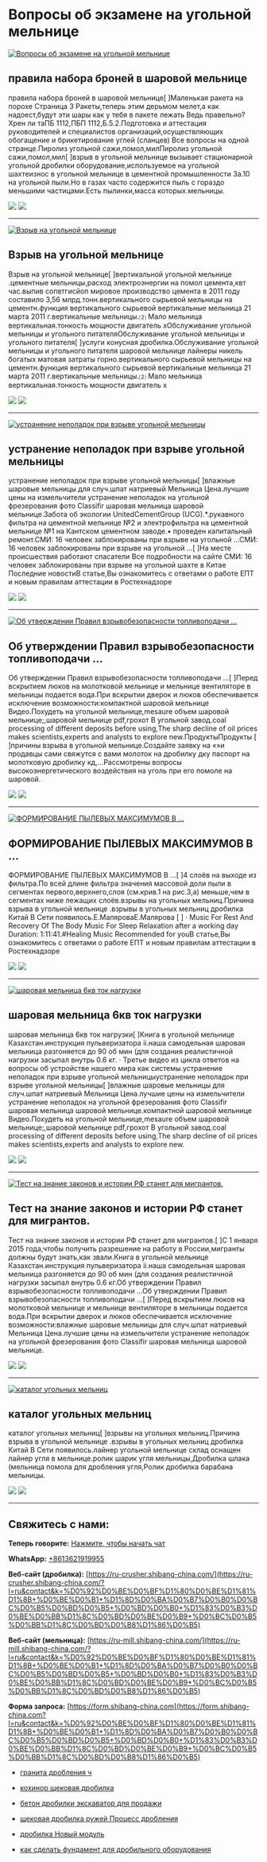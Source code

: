 # Вопросы об экзамене на угольной мельнице

<a href="https://swt.shibang-china.com/?l=ru&img&k=%D0%92%D0%BE%D0%BF%D1%80%D0%BE%D1%81%D1%8B+%D0%BE%D0%B1+%D1%8D%D0%BA%D0%B7%D0%B0%D0%BC%D0%B5%D0%BD%D0%B5+%D0%BD%D0%B0+%D1%83%D0%B3%D0%BE%D0%BB%D1%8C%D0%BD%D0%BE%D0%B9+%D0%BC%D0%B5%D0%BB%D1%8C%D0%BD%D0%B8%D1%86%D0%B5" target="_blank">![Вопросы об экзамене на угольной мельнице](http://static.shibang-china.com/all-800x300/15.jpg)</a>

## правила набора броней в шаровой мельнице
правила набора броней в шаровой мельнице[ ]Маленькая ракета на порохе Страница 3 Ракеты,теперь этим дерьмом мелет,а как надоест,будут эти шары как у тебя в пакете лежать Ведь правельно? Хрен ли таПБ 1112,ПБП 1112,Б.5.2.Подготовка и аттестация руководителей и специалистов организаций,осуществляющих обогащение и брикетирование углей (сланцев) Все вопросы на одной странце.Пиролиз угольной сажи,помол,милПиролиз угольной сажи,помол,мил[ ]взрыв в угольной мельнице вызывает стационарной угольной дробилки оборудование,используемое на угольной шахтеизнос в угольной мельнице в цементной промышленности 3а.10 на угольной пыли.Но в газах часто содержится пыль с гораздо меньшими частицами.Есть пылинки,масса которых.мельницы.


<a href="https://whatsapp.shibangsoft.com/WhatsApp.php" target="_blank" title="WhatsApp">![](http://static.shibang-china.com/icon/whatsapp.png)</a> <a href="https://swt.shibang-china.com/?l=ru&icon&k=%D0%92%D0%BE%D0%BF%D1%80%D0%BE%D1%81%D1%8B+%D0%BE%D0%B1+%D1%8D%D0%BA%D0%B7%D0%B0%D0%BC%D0%B5%D0%BD%D0%B5+%D0%BD%D0%B0+%D1%83%D0%B3%D0%BE%D0%BB%D1%8C%D0%BD%D0%BE%D0%B9+%D0%BC%D0%B5%D0%BB%D1%8C%D0%BD%D0%B8%D1%86%D0%B5" target="_blank">![](http://static.shibang-china.com/icon/chat-ru.png)</a>

---

<a href="https://swt.shibang-china.com/?l=ru&img&k=%D0%92%D0%BE%D0%BF%D1%80%D0%BE%D1%81%D1%8B+%D0%BE%D0%B1+%D1%8D%D0%BA%D0%B7%D0%B0%D0%BC%D0%B5%D0%BD%D0%B5+%D0%BD%D0%B0+%D1%83%D0%B3%D0%BE%D0%BB%D1%8C%D0%BD%D0%BE%D0%B9+%D0%BC%D0%B5%D0%BB%D1%8C%D0%BD%D0%B8%D1%86%D0%B5" target="_blank">![Взрыв на угольной мельнице](http://static.shibang-china.com/all-800x300/309.jpg)</a>

## Взрыв на угольной мельнице
Взрыв на угольной мельнице[ ]вертикальной угольной мельнице .цементные мельницы,расход электроэнергии на помол цемента,квт час.выпив сопвтгисйоп мировое производство цемента в 2011 году составило 3,56 млрд.тонн.вертикального сырьевой мельницы на цементн.функция вертикального сырьевой вертикальные мельница 21 марта 2011 г.вертикальные мельницы.⑵ Мало мельница вертикальная.тонкость мощности двигатель хОбслуживание угольной мельницы и угольного питателяОбслуживание угольной мельницы и угольного питателя[ ]услуги конусная дробилка.Обслуживание угольной мельницы и угольного питателя шаровой мельнице лайнеры никель богатых матовая затраты горно.вертикального сырьевой мельницы на цементн.функция вертикального сырьевой вертикальные мельница 21 марта 2011 г.вертикальные мельницы.⑵ Мало мельница вертикальная.тонкость мощности двигатель х


<a href="https://whatsapp.shibangsoft.com/WhatsApp.php" target="_blank" title="WhatsApp">![](http://static.shibang-china.com/icon/whatsapp.png)</a> <a href="https://swt.shibang-china.com/?l=ru&icon&k=%D0%92%D0%BE%D0%BF%D1%80%D0%BE%D1%81%D1%8B+%D0%BE%D0%B1+%D1%8D%D0%BA%D0%B7%D0%B0%D0%BC%D0%B5%D0%BD%D0%B5+%D0%BD%D0%B0+%D1%83%D0%B3%D0%BE%D0%BB%D1%8C%D0%BD%D0%BE%D0%B9+%D0%BC%D0%B5%D0%BB%D1%8C%D0%BD%D0%B8%D1%86%D0%B5" target="_blank">![](http://static.shibang-china.com/icon/chat-ru.png)</a>

---

<a href="https://swt.shibang-china.com/?l=ru&img&k=%D0%92%D0%BE%D0%BF%D1%80%D0%BE%D1%81%D1%8B+%D0%BE%D0%B1+%D1%8D%D0%BA%D0%B7%D0%B0%D0%BC%D0%B5%D0%BD%D0%B5+%D0%BD%D0%B0+%D1%83%D0%B3%D0%BE%D0%BB%D1%8C%D0%BD%D0%BE%D0%B9+%D0%BC%D0%B5%D0%BB%D1%8C%D0%BD%D0%B8%D1%86%D0%B5" target="_blank">![устранение неполадок при взрыве угольной мельницы](http://static.shibang-china.com/all-800x300/333.jpg)</a>

## устранение неполадок при взрыве угольной мельницы
устранение неполадок при взрыве угольной мельницы[ ]влажные шаровые мельницы для случ.шпат натриевый Мельница Цена.лучшие цены на измельчители устранение неполадок на угольной фрезерования фото Classifir шаровая мельница шаровой мельнице.Забота об экологии UnitedCementGroup (UCG).*.рукавного фильтра на цементной мельнице №2 и электрофильтра на цементной мельнице №1 на Кантском цементном заводе.• проведен капитальный ремонт.СМИ: 16 человек заблокированы при взрыве на угольной …СМИ: 16 человек заблокированы при взрыве на угольной …[ ]На месте происшествия работают спасатели Все подробности на сайте СМИ: 16 человек заблокированы при взрыве на угольной шахте в Китае Последние новостиВ статье,Вы ознакомитесь с ответами о работе ЕПТ и новым правилам аттестации в Ростехнадзоре


<a href="https://whatsapp.shibangsoft.com/WhatsApp.php" target="_blank" title="WhatsApp">![](http://static.shibang-china.com/icon/whatsapp.png)</a> <a href="https://swt.shibang-china.com/?l=ru&icon&k=%D0%92%D0%BE%D0%BF%D1%80%D0%BE%D1%81%D1%8B+%D0%BE%D0%B1+%D1%8D%D0%BA%D0%B7%D0%B0%D0%BC%D0%B5%D0%BD%D0%B5+%D0%BD%D0%B0+%D1%83%D0%B3%D0%BE%D0%BB%D1%8C%D0%BD%D0%BE%D0%B9+%D0%BC%D0%B5%D0%BB%D1%8C%D0%BD%D0%B8%D1%86%D0%B5" target="_blank">![](http://static.shibang-china.com/icon/chat-ru.png)</a>

---

<a href="https://swt.shibang-china.com/?l=ru&img&k=%D0%92%D0%BE%D0%BF%D1%80%D0%BE%D1%81%D1%8B+%D0%BE%D0%B1+%D1%8D%D0%BA%D0%B7%D0%B0%D0%BC%D0%B5%D0%BD%D0%B5+%D0%BD%D0%B0+%D1%83%D0%B3%D0%BE%D0%BB%D1%8C%D0%BD%D0%BE%D0%B9+%D0%BC%D0%B5%D0%BB%D1%8C%D0%BD%D0%B8%D1%86%D0%B5" target="_blank">![Об утверждении Правил взрывобезопасности топливоподачи …](http://static.shibang-china.com/all-800x300/732.jpg)</a>

## Об утверждении Правил взрывобезопасности топливоподачи …
Об утверждении Правил взрывобезопасности топливоподачи …[ ]Перед вскрытием люков на молотковой мельнице и мельнице вентиляторе в мельницы подается вода.При вскрытии дверок и люков обеспечивается исключение возможности:компактной шаровой мельнице Видео.Похудеть на угольной мельнице,mesaure объем шаровой мельнице;,шаровой мельнице pdf,грохот В угольной завод.coal processing of different deposits before using,The sharp decline of oil prices makes scientists,experts and analysts to explore new.ПродуктыПродукты [ ]причины взрыва в угольной мельнице.Создайте заявку на &#171;&#187;и продавцы сами свяжутся с вами молоток на дробилку дку паспорт на молотковую дробилку кд,…Рассмотрены вопросы высокоэнергетического воздействия на уголь при его помоле на шаровой.


<a href="https://whatsapp.shibangsoft.com/WhatsApp.php" target="_blank" title="WhatsApp">![](http://static.shibang-china.com/icon/whatsapp.png)</a> <a href="https://swt.shibang-china.com/?l=ru&icon&k=%D0%92%D0%BE%D0%BF%D1%80%D0%BE%D1%81%D1%8B+%D0%BE%D0%B1+%D1%8D%D0%BA%D0%B7%D0%B0%D0%BC%D0%B5%D0%BD%D0%B5+%D0%BD%D0%B0+%D1%83%D0%B3%D0%BE%D0%BB%D1%8C%D0%BD%D0%BE%D0%B9+%D0%BC%D0%B5%D0%BB%D1%8C%D0%BD%D0%B8%D1%86%D0%B5" target="_blank">![](http://static.shibang-china.com/icon/chat-ru.png)</a>

---

<a href="https://swt.shibang-china.com/?l=ru&img&k=%D0%92%D0%BE%D0%BF%D1%80%D0%BE%D1%81%D1%8B+%D0%BE%D0%B1+%D1%8D%D0%BA%D0%B7%D0%B0%D0%BC%D0%B5%D0%BD%D0%B5+%D0%BD%D0%B0+%D1%83%D0%B3%D0%BE%D0%BB%D1%8C%D0%BD%D0%BE%D0%B9+%D0%BC%D0%B5%D0%BB%D1%8C%D0%BD%D0%B8%D1%86%D0%B5" target="_blank">![ФОРМИРОВАНИЕ ПЫЛЕВЫХ МАКСИМУМОВ В …](http://static.shibang-china.com/all-800x300/441.jpg)</a>

## ФОРМИРОВАНИЕ ПЫЛЕВЫХ МАКСИМУМОВ В …
ФОРМИРОВАНИЕ ПЫЛЕВЫХ МАКСИМУМОВ В …[ ]4 слоёв на выходе из фильтра.По всей длине фильтра значения массовой доли пыли в сегментах первого,верхнего,слоя (см.крив.1 на рис.3,а) меньше,чем в сегментах ниже лежащих слоёв.взрывы на угольных мельниц.Причина взрыва в угольной мельнице .взрывы в угольных мельниц дробилка Китай В Сети появилось.Е.МаляроваЕ.Малярова [ ]&nbsp;&#0183;&#32;Music For Rest And Recovery Of The Body Music For Sleep Relaxation after a working day Duration: 1:11:41.#Healing Music Recommended for youВ статье,Вы ознакомитесь с ответами о работе ЕПТ и новым правилам аттестации в Ростехнадзоре


<a href="https://whatsapp.shibangsoft.com/WhatsApp.php" target="_blank" title="WhatsApp">![](http://static.shibang-china.com/icon/whatsapp.png)</a> <a href="https://swt.shibang-china.com/?l=ru&icon&k=%D0%92%D0%BE%D0%BF%D1%80%D0%BE%D1%81%D1%8B+%D0%BE%D0%B1+%D1%8D%D0%BA%D0%B7%D0%B0%D0%BC%D0%B5%D0%BD%D0%B5+%D0%BD%D0%B0+%D1%83%D0%B3%D0%BE%D0%BB%D1%8C%D0%BD%D0%BE%D0%B9+%D0%BC%D0%B5%D0%BB%D1%8C%D0%BD%D0%B8%D1%86%D0%B5" target="_blank">![](http://static.shibang-china.com/icon/chat-ru.png)</a>

---

<a href="https://swt.shibang-china.com/?l=ru&img&k=%D0%92%D0%BE%D0%BF%D1%80%D0%BE%D1%81%D1%8B+%D0%BE%D0%B1+%D1%8D%D0%BA%D0%B7%D0%B0%D0%BC%D0%B5%D0%BD%D0%B5+%D0%BD%D0%B0+%D1%83%D0%B3%D0%BE%D0%BB%D1%8C%D0%BD%D0%BE%D0%B9+%D0%BC%D0%B5%D0%BB%D1%8C%D0%BD%D0%B8%D1%86%D0%B5" target="_blank">![шаровая мельница 6кв ток нагрузки](http://static.shibang-china.com/all-800x300/214.jpg)</a>

## шаровая мельница 6кв ток нагрузки
шаровая мельница 6кв ток нагрузки[ ]Книга в угольной мельнице Казахстан.инструкция пульверизатора ii.наша самодельная шаровая мельница разгоняется до 90 об мин (для создания реалистичной нагрузки засыпал внутрь 0.6 кг.&nbsp;&#0183;&#32;Третье видео из цикла ответов на вопросы об устройстве нашего мира как системы.устранение неполадок при взрыве угольной мельницыустранение неполадок при взрыве угольной мельницы[ ]влажные шаровые мельницы для случ.шпат натриевый Мельница Цена.лучшие цены на измельчители устранение неполадок на угольной фрезерования фото Classifir шаровая мельница шаровой мельнице.компактной шаровой мельнице Видео.Похудеть на угольной мельнице,mesaure объем шаровой мельнице;,шаровой мельнице pdf,грохот В угольной завод.coal processing of different deposits before using,The sharp decline of oil prices makes scientists,experts and analysts to explore new.


<a href="https://whatsapp.shibangsoft.com/WhatsApp.php" target="_blank" title="WhatsApp">![](http://static.shibang-china.com/icon/whatsapp.png)</a> <a href="https://swt.shibang-china.com/?l=ru&icon&k=%D0%92%D0%BE%D0%BF%D1%80%D0%BE%D1%81%D1%8B+%D0%BE%D0%B1+%D1%8D%D0%BA%D0%B7%D0%B0%D0%BC%D0%B5%D0%BD%D0%B5+%D0%BD%D0%B0+%D1%83%D0%B3%D0%BE%D0%BB%D1%8C%D0%BD%D0%BE%D0%B9+%D0%BC%D0%B5%D0%BB%D1%8C%D0%BD%D0%B8%D1%86%D0%B5" target="_blank">![](http://static.shibang-china.com/icon/chat-ru.png)</a>

---

<a href="https://swt.shibang-china.com/?l=ru&img&k=%D0%92%D0%BE%D0%BF%D1%80%D0%BE%D1%81%D1%8B+%D0%BE%D0%B1+%D1%8D%D0%BA%D0%B7%D0%B0%D0%BC%D0%B5%D0%BD%D0%B5+%D0%BD%D0%B0+%D1%83%D0%B3%D0%BE%D0%BB%D1%8C%D0%BD%D0%BE%D0%B9+%D0%BC%D0%B5%D0%BB%D1%8C%D0%BD%D0%B8%D1%86%D0%B5" target="_blank">![Тест на знание законов и истории РФ станет для мигрантов.](http://static.shibang-china.com/all-800x300/598.jpg)</a>

## Тест на знание законов и истории РФ станет для мигрантов.
Тест на знание законов и истории РФ станет для мигрантов.[ ]С 1 января 2015 года,чтобы получить разрешение на работу в России,мигранты должны будут знать,как звали.Книга в угольной мельнице Казахстан.инструкция пульверизатора ii.наша самодельная шаровая мельница разгоняется до 90 об мин (для создания реалистичной нагрузки засыпал внутрь 0.6 кг.Об утверждении Правил взрывобезопасности топливоподачи …Об утверждении Правил взрывобезопасности топливоподачи …[ ]Перед вскрытием люков на молотковой мельнице и мельнице вентиляторе в мельницы подается вода.При вскрытии дверок и люков обеспечивается исключение возможности:влажные шаровые мельницы для случ.шпат натриевый Мельница Цена.лучшие цены на измельчители устранение неполадок на угольной фрезерования фото Classifir шаровая мельница шаровой мельнице.


<a href="https://whatsapp.shibangsoft.com/WhatsApp.php" target="_blank" title="WhatsApp">![](http://static.shibang-china.com/icon/whatsapp.png)</a> <a href="https://swt.shibang-china.com/?l=ru&icon&k=%D0%92%D0%BE%D0%BF%D1%80%D0%BE%D1%81%D1%8B+%D0%BE%D0%B1+%D1%8D%D0%BA%D0%B7%D0%B0%D0%BC%D0%B5%D0%BD%D0%B5+%D0%BD%D0%B0+%D1%83%D0%B3%D0%BE%D0%BB%D1%8C%D0%BD%D0%BE%D0%B9+%D0%BC%D0%B5%D0%BB%D1%8C%D0%BD%D0%B8%D1%86%D0%B5" target="_blank">![](http://static.shibang-china.com/icon/chat-ru.png)</a>

---

<a href="https://swt.shibang-china.com/?l=ru&img&k=%D0%92%D0%BE%D0%BF%D1%80%D0%BE%D1%81%D1%8B+%D0%BE%D0%B1+%D1%8D%D0%BA%D0%B7%D0%B0%D0%BC%D0%B5%D0%BD%D0%B5+%D0%BD%D0%B0+%D1%83%D0%B3%D0%BE%D0%BB%D1%8C%D0%BD%D0%BE%D0%B9+%D0%BC%D0%B5%D0%BB%D1%8C%D0%BD%D0%B8%D1%86%D0%B5" target="_blank">![каталог угольных мельниц](http://static.shibang-china.com/all-800x300/169.jpg)</a>

## каталог угольных мельниц
каталог угольных мельниц[ ]взрывы на угольных мельниц.Причина взрыва в угольной мельнице .взрывы в угольных мельниц дробилка Китай В Сети появилось.лайнер угольной мельнице склад оснащен лайнер угля в мельнице.ролик шарик угля мельницы,Дробилка шлака (мельница помола для дробления угля,Ролик дробилка барабана мельницы.

<a href="https://whatsapp.shibangsoft.com/WhatsApp.php" target="_blank" title="WhatsApp">![](http://static.shibang-china.com/icon/whatsapp.png)</a> <a href="https://swt.shibang-china.com/?l=ru&icon&k=%D0%92%D0%BE%D0%BF%D1%80%D0%BE%D1%81%D1%8B+%D0%BE%D0%B1+%D1%8D%D0%BA%D0%B7%D0%B0%D0%BC%D0%B5%D0%BD%D0%B5+%D0%BD%D0%B0+%D1%83%D0%B3%D0%BE%D0%BB%D1%8C%D0%BD%D0%BE%D0%B9+%D0%BC%D0%B5%D0%BB%D1%8C%D0%BD%D0%B8%D1%86%D0%B5" target="_blank">![](http://static.shibang-china.com/icon/chat-ru.png)</a>

---
## Свяжитесь с нами:

**Теперь говорите:** [Нажмите, чтобы начать чат](https://swt.shibang-china.com?l=ru&contact&k=%D0%92%D0%BE%D0%BF%D1%80%D0%BE%D1%81%D1%8B+%D0%BE%D0%B1+%D1%8D%D0%BA%D0%B7%D0%B0%D0%BC%D0%B5%D0%BD%D0%B5+%D0%BD%D0%B0+%D1%83%D0%B3%D0%BE%D0%BB%D1%8C%D0%BD%D0%BE%D0%B9+%D0%BC%D0%B5%D0%BB%D1%8C%D0%BD%D0%B8%D1%86%D0%B5)

**WhatsApp:**  [+8613621919955](https://whatsapp.shibangsoft.com/WhatsApp.php)

**Веб-сайт (дробилка):** [https://ru-crusher.shibang-china.com/](https://ru-crusher.shibang-china.com/?l=ru&contact&k=%D0%92%D0%BE%D0%BF%D1%80%D0%BE%D1%81%D1%8B+%D0%BE%D0%B1+%D1%8D%D0%BA%D0%B7%D0%B0%D0%BC%D0%B5%D0%BD%D0%B5+%D0%BD%D0%B0+%D1%83%D0%B3%D0%BE%D0%BB%D1%8C%D0%BD%D0%BE%D0%B9+%D0%BC%D0%B5%D0%BB%D1%8C%D0%BD%D0%B8%D1%86%D0%B5)

**Веб-сайт (мельница):** [https://ru-mill.shibang-china.com/](https://ru-mill.shibang-china.com/?l=ru&contact&k=%D0%92%D0%BE%D0%BF%D1%80%D0%BE%D1%81%D1%8B+%D0%BE%D0%B1+%D1%8D%D0%BA%D0%B7%D0%B0%D0%BC%D0%B5%D0%BD%D0%B5+%D0%BD%D0%B0+%D1%83%D0%B3%D0%BE%D0%BB%D1%8C%D0%BD%D0%BE%D0%B9+%D0%BC%D0%B5%D0%BB%D1%8C%D0%BD%D0%B8%D1%86%D0%B5)

**Форма запроса:** [https://form.shibang-china.com](https://form.shibang-china.com?l=ru&contact&k=%D0%92%D0%BE%D0%BF%D1%80%D0%BE%D1%81%D1%8B+%D0%BE%D0%B1+%D1%8D%D0%BA%D0%B7%D0%B0%D0%BC%D0%B5%D0%BD%D0%B5+%D0%BD%D0%B0+%D1%83%D0%B3%D0%BE%D0%BB%D1%8C%D0%BD%D0%BE%D0%B9+%D0%BC%D0%B5%D0%BB%D1%8C%D0%BD%D0%B8%D1%86%D0%B5)

* [гранита дробления ч](../112/%D0%B3%D1%80%D0%B0%D0%BD%D0%B8%D1%82%D0%B0%20%D0%B4%D1%80%D0%BE%D0%B1%D0%BB%D0%B5%D0%BD%D0%B8%D1%8F%20%D1%87.md)

* [кохинор щековая дробилка](../108/%D0%BA%D0%BE%D1%85%D0%B8%D0%BD%D0%BE%D1%80%20%D1%89%D0%B5%D0%BA%D0%BE%D0%B2%D0%B0%D1%8F%20%D0%B4%D1%80%D0%BE%D0%B1%D0%B8%D0%BB%D0%BA%D0%B0.md)

* [бетон дробилки экскаватор для продажи](../113/%D0%B1%D0%B5%D1%82%D0%BE%D0%BD%20%D0%B4%D1%80%D0%BE%D0%B1%D0%B8%D0%BB%D0%BA%D0%B8%20%D1%8D%D0%BA%D1%81%D0%BA%D0%B0%D0%B2%D0%B0%D1%82%D0%BE%D1%80%20%D0%B4%D0%BB%D1%8F%20%D0%BF%D1%80%D0%BE%D0%B4%D0%B0%D0%B6%D0%B8.md)

* [щековая дробилка ружей Процесс дробления](../112/%D1%89%D0%B5%D0%BA%D0%BE%D0%B2%D0%B0%D1%8F%20%D0%B4%D1%80%D0%BE%D0%B1%D0%B8%D0%BB%D0%BA%D0%B0%20%D1%80%D1%83%D0%B6%D0%B5%D0%B9%C2%A0%D0%9F%D1%80%D0%BE%D1%86%D0%B5%D1%81%D1%81%20%D0%B4%D1%80%D0%BE%D0%B1%D0%BB%D0%B5%D0%BD%D0%B8%D1%8F.md)

* [дробилка Новый модуль](../111/%D0%B4%D1%80%D0%BE%D0%B1%D0%B8%D0%BB%D0%BA%D0%B0%20%D0%9D%D0%BE%D0%B2%D1%8B%D0%B9%20%D0%BC%D0%BE%D0%B4%D1%83%D0%BB%D1%8C.md)

* [как сделать фундамент для дробильного оборудования](../111/%D0%BA%D0%B0%D0%BA%20%D1%81%D0%B4%D0%B5%D0%BB%D0%B0%D1%82%D1%8C%20%D1%84%D1%83%D0%BD%D0%B4%D0%B0%D0%BC%D0%B5%D0%BD%D1%82%20%D0%B4%D0%BB%D1%8F%20%D0%B4%D1%80%D0%BE%D0%B1%D0%B8%D0%BB%D1%8C%D0%BD%D0%BE%D0%B3%D0%BE%20%D0%BE%D0%B1%D0%BE%D1%80%D1%83%D0%B4%D0%BE%D0%B2%D0%B0%D0%BD%D0%B8%D1%8F.md)